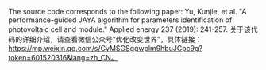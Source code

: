 The source code corresponds to the following paper: Yu, Kunjie, et al. "A performance-guided JAYA algorithm for parameters identification of photovoltaic cell and module." Applied energy 237 (2019): 241-257. 
关于该代码的详细介绍，请查看微信公众号“优化改变世界”，具体链接：https://mp.weixin.qq.com/s/CyMSGSggwplm9hbuJCpc9g?token=601520316&lang=zh_CN。
